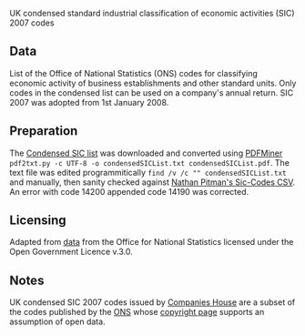UK condensed standard industrial classification of economic activities (SIC) 2007 codes

Data
-----------
List of the Office of National Statistics (ONS) codes for classifying economic activity of business establishments and other standard units. Only codes in the condensed list can be used on a company's annual return. SIC 2007 was adopted from 1st January 2008.

Preparation
-----------
The [Condensed SIC list](https://www.gov.uk/government/uploads/system/uploads/attachment_data/file/376462/condensedSICList.pdf) was downloaded and converted using [PDFMiner](http://www.unixuser.org/~euske/python/pdfminer/) `pdf2txt.py -c UTF-8 -o condensedSICList.txt condensedSICList.pdf`. The text file was edited programmitically `find /v /c "" condensedSICList.txt` and manually, then sanity checked against [Nathan Pitman's Sic-Codes CSV](https://github.com/nathanpitman/sic-codes/blob/master/2007/sic_codes.csv). An error with code 14200 appended code 14190 was corrected.

Licensing
-----------
Adapted from [data](https://www.gov.uk/government/publications/standard-industrial-classification-of-economic-activities-sic) from the Office for National Statistics licensed under the Open Government Licence v.3.0.

Notes
-----------
UK condensed SIC 2007 codes issued by [Companies House](https://www.gov.uk/government/organisations/companies-house) are a subset of the codes published by the [ONS](http://www.ons.gov.uk/) whose [copyright page](http://www.ons.gov.uk/ons/site-information/information/creative-commons-license/index.html) supports an assumption of open data. 
